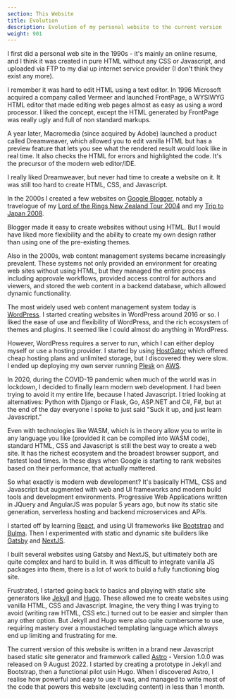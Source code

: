 ```yaml
---
section: This Website
title: Evolution
description: Evolution of my personal website to the current version
weight: 901
---
```


I first did a personal web site in the 1990s - it's mainly an online resume, and
I think it was created in pure HTML without any CSS or Javascript, and uploaded
via FTP to my dial up internet service provider (I don't think they exist any
more).

I remember it was hard to edit HTML using a text editor. In 1996 Microsoft
acquired a company called Vermeer and launched FrontPage, a WYSIWYG HTML editor
that made editing web pages almost as easy as using a word processor. I liked
the concept, except the HTML generated by FrontPage was really ugly and full
of non standard markups.

A year later, Macromedia (since acquired by Adobe)
launched a product called Dreamweaver, which allowed you to edit vanilla HTML
but has a preview feature that lets you see what the rendered result would
look like in real time. It also checks the HTML for errors and highlighted
the code. It's the precursor of the modern web editor/IDE.

I really liked Dreamweaver, but never had time to create a website on it. It
was still too hard to create HTML, CSS, and Javascript.

In the 2000s I created a few websites on
[Google Blogger](https://www.blogger.com/), notably a travelogue of my
[Lord of the Rings New Zealand Tour 2004](https://nzlotr.blogspot.com)
and my [Trip to Japan 2008](https://japan08.blogspot.com).

Blogger made it easy to create websites without using HTML. But I would have
liked more flexibility and the ability to create my own design rather than
using one of the pre-existing themes.

Also in the 2000s, web content management systems became increasingly
prevalent. These systems not only provided an environment for creating web
sites without using HTML, but they managed the entire process including
approvale workflows, provided access control for authors and viewers, and
stored the web content in a backend database, which allowed dynamic
functionality.

The most widely used web content management system today is
[WordPress](https://wordpress.org). I started creating websites in WordPress
around 2016 or so. I liked the ease of use and flexibility of WordPress, and
the rich ecosystem of themes and plugins. It seemed like I could almost do
anything in WordPress.

However, WordPress requires a server to run, which I can either deploy myself
or use a hosting provider. I started by using
[HostGator](https://www.hostgator.com) which offered cheap hosting plans and
unlimited storage, but I discovered they were slow. I ended up deploying my
own server running [Plesk](https://www.plesk.com) on
[AWS](https://aws.amazon.com).

In 2020, during the COVID-19 pandemic when much of the world was in lockdown,
I decided to finally learn modern web development. I had been trying to avoid
it my entire life, because I hated Javascript. I tried looking at alternatives:
Python with Django or Flask, Go, ASP.NET and C#, F#, but at the end of the day
everyone I spoke to just said "Suck it up, and just learn Javascript."

Even with technologies like WASM, which is in theory allow you to write in
any language you like (provided it can be compiled into WASM code), standard
HTML, CSS and Javascript is still the best way to create a web site. It has
the richest ecosystem and the broadest browser support, and fastest load times.
In these days when Google is starting to rank websites based on their
performance, that actually mattered.

So what exactly is modern web development? It's basically HTML, CSS and
Javascript but augmented with web and UI frameworks and modern build tools
and development environments. Progressive Web Applications written in JQuery
and AngularJS was popular 5 years ago, but now its static site generation,
serverless hosting and backend microservices and APIs.

I started off by learning [React](https://reactjs.org), and using UI frameworks
like [Bootstrap](https://getbootstrap.com) and [Bulma](https://bulma.io). Then
I experimented with static and dynamic site builders like
[Gatsby](https://www.gatsbyjs.com) and [NextJS](https://nextjs.org).

I built several websites using Gatsby and NextJS, but ultimately both are
quite complex and hard to build in. It was difficult to integrate vanilla JS
packages into them, there is a lot of work to build a fully functioning blog
site.

Frustrated, I started going back to basics and playing with static site
generators like [Jekyll](https://jekyllrb.com) and [Hugo](https://gohugo.io).
These allowed me to create websites using vanilla HTML, CSS and Javascript.
Imagine, the very thing I was trying to avoid (writing raw HTML, CSS etc.)
turned out to be easier and simpler than any other option. But Jekyll and Hugo
were also quite cumbersome to use, requiring mastery over a moustached
templating language which always end up limiting and frustrating for me.

The current version of this website is written in a brand new Javascript based
static site generator and framework called [Astro](https://astro.build) -
Version 1.0.0 was released on 9 August 2022. I started by creating a prototype
in Jekyll and Bootstrap, then a functional pilot usin Hugo. When I discovered
Astro, I realise how powerful and easy to use it was, and managed to write
most of the code that powers this website (excluding content) in less than
1 month.
